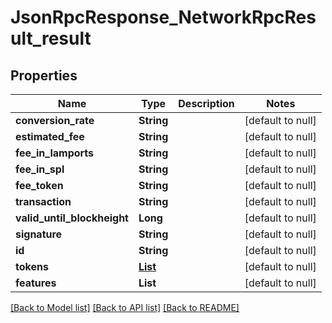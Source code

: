 # JsonRpcResponse_NetworkRpcResult_result
## Properties

| Name | Type | Description | Notes |
|------------ | ------------- | ------------- | -------------|
| **conversion\_rate** | **String** |  | [default to null] |
| **estimated\_fee** | **String** |  | [default to null] |
| **fee\_in\_lamports** | **String** |  | [default to null] |
| **fee\_in\_spl** | **String** |  | [default to null] |
| **fee\_token** | **String** |  | [default to null] |
| **transaction** | **String** |  | [default to null] |
| **valid\_until\_blockheight** | **Long** |  | [default to null] |
| **signature** | **String** |  | [default to null] |
| **id** | **String** |  | [default to null] |
| **tokens** | [**List**](GetSupportedTokensItem.md) |  | [default to null] |
| **features** | **List** |  | [default to null] |

[[Back to Model list]](../README.md#documentation-for-models) [[Back to API list]](../README.md#documentation-for-api-endpoints) [[Back to README]](../README.md)

